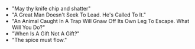 - "May thy knife chip and shatter"
- "A Great Man Doesn't Seek To Lead.  He's Called To It."
- "An Animal Caught In A Trap Will Gnaw Off Its Own Leg To Escape.  What Will You Do?"
- "When Is A Gift Not A Gift?"
- "The spice must flow."